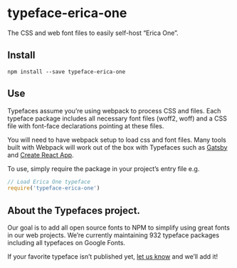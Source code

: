 
# typeface-erica-one

The CSS and web font files to easily self-host “Erica One”.

## Install

`npm install --save typeface-erica-one`

## Use

Typefaces assume you’re using webpack to process CSS and files. Each typeface
package includes all necessary font files (woff2, woff) and a CSS file with
font-face declarations pointing at these files.

You will need to have webpack setup to load css and font files. Many tools built
with Webpack will work out of the box with Typefaces such as [Gatsby](https://github.com/gatsbyjs/gatsby)
and [Create React App](https://github.com/facebookincubator/create-react-app).

To use, simply require the package in your project’s entry file e.g.

```javascript
// Load Erica One typeface
require('typeface-erica-one')
```

## About the Typefaces project.

Our goal is to add all open source fonts to NPM to simplify using great fonts in
our web projects. We’re currently maintaining 932 typeface packages
including all typefaces on Google Fonts.

If your favorite typeface isn’t published yet, [let us know](https://github.com/KyleAMathews/typefaces)
and we’ll add it!
